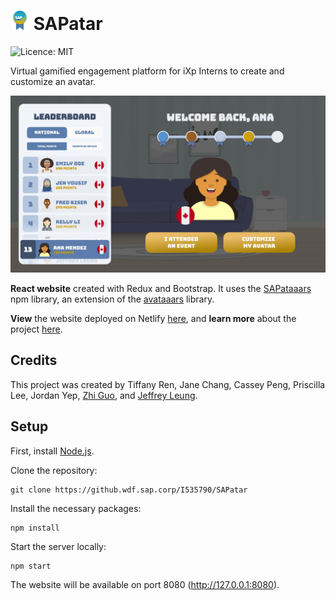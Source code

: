 # <img src="./readme-img/icon.png" width="30"> SAPatar

![Licence: MIT](https://img.shields.io/github/license/jleung51/SAPatar)

Virtual gamified engagement platform for iXp Interns to create and customize an avatar.

![SAPatar screenshot](./readme-img/screenshot.jpg)

**React website** created with Redux and Bootstrap. It uses  the [SAPataaars](https://www.npmjs.com/package/sapataaars) npm library, an extension of the [avataaars](https://github.com/fangpenlin/avataaars) library.

**View** the website deployed on Netlify [here](https://musing-mestorf-0bba56.netlify.app/), and **learn more** about the project [here](https://youtu.be/HGdrZe228aw).

## Credits

This project was created by Tiffany Ren, Jane Chang, Cassey Peng, Priscilla Lee, Jordan Yep, [Zhi Guo](https://github.com/LeQuint), and [Jeffrey Leung](https://github.com/jleung51).

## Setup

First, install [Node.js](https://nodejs.org/en/download/).

Clone the repository:
```shel
git clone https://github.wdf.sap.corp/I535790/SAPatar
```

Install the necessary packages:
```shell
npm install
```

Start the server locally:
```shell
npm start
```

The website will be available on port 8080 (http://127.0.0.1:8080).
